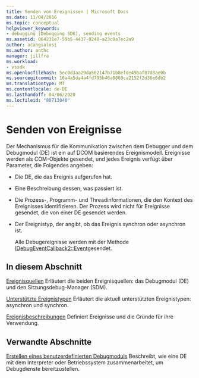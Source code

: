 ```yaml
---
title: Senden von Ereignissen | Microsoft Docs
ms.date: 11/04/2016
ms.topic: conceptual
helpviewer_keywords:
- debugging [Debugging SDK], sending events
ms.assetid: 064231e7-59b5-4437-8240-a23c0a7ec2a9
author: acangialosi
ms.author: anthc
manager: jillfra
ms.workload:
- vssdk
ms.openlocfilehash: 5ec0d3aa29da562147b71b8efde49baf07d8ae0b
ms.sourcegitcommit: 16a4a5da4a4fd795b46a0869ca2152f2d36e6db2
ms.translationtype: MT
ms.contentlocale: de-DE
ms.lasthandoff: 04/06/2020
ms.locfileid: "80713040"
---
```

# <a name="send-events"></a>Senden von Ereignisse
Der Mechanismus für die Kommunikation zwischen dem Debugger und dem Debugmodul (DE) ist ein auf DCOM basierendes Ereignismodell. Ereignisse werden als COM-Objekte gesendet, und jedes Ereignis verfügt über Parameter, die Folgendes angeben:

- Die DE, die das Ereignis aufgerufen hat.

- Eine Beschreibung dessen, was passiert ist.

- Die Prozess-, Programm- und Threadinformationen, die den Kontext des Ereignisses identifizieren. Der Prozess wird nicht für Ereignisse gesendet, die von einer DE gesendet werden.

- Der Ereignistyp, der angibt, ob das Ereignis synchron oder asynchron ist.

  Alle Debugereignisse werden mit der Methode [IDebugEventCallback2::Event](../../extensibility/debugger/reference/idebugeventcallback2-event.md)gesendet.

## <a name="in-this-section"></a>In diesem Abschnitt
 [Ereignisquellen](../../extensibility/debugger/event-sources-visual-studio-sdk.md) Erläutert die beiden Ereignisquellen: das Debugmodul (DE) und den Sitzungsdebug-Manager (SDM).

 [Unterstützte Ereignistypen](../../extensibility/debugger/supported-event-types.md) Erläutert die aktuell unterstützten Ereignistypen: asynchron und synchron.

 [Ereignisbeschreibungen](../../extensibility/debugger/event-descriptions.md) Definiert Ereignisse und die Gründe für ihre Verwendung.

## <a name="related-sections"></a>Verwandte Abschnitte
 [Erstellen eines benutzerdefinierten Debugmoduls](../../extensibility/debugger/creating-a-custom-debug-engine.md) Beschreibt, wie eine DE mit dem Interpreter oder Betriebssystem zusammenarbeitet, um Debugdienste bereitzustellen.

